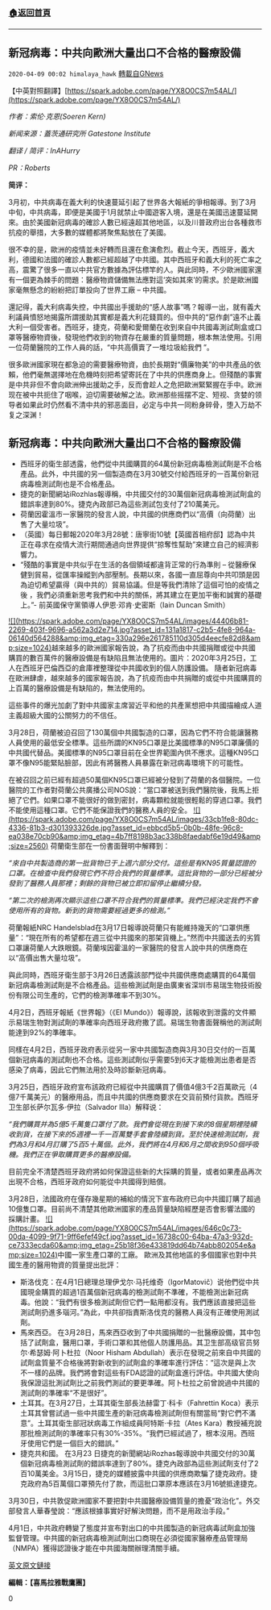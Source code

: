 ###  [:house:返回首頁](https://github.com/ourhimalayas/txt)
---

## 新冠病毒：中共向歐洲大量出口不合格的醫療設備
`2020-04-09 00:02 himalaya_hawk` [轉載自GNews](https://gnews.org/zh-hant/166283/)

【中英對照翻譯】[https://spark.adobe.com/page/YX8O0CS7m54AL/](https://spark.adobe.com/page/YX8O0CS7m54AL/)

*作者：索伦·克恩(Soeren Kern)*

*新闻来源：蓋茨通研究所 Gatestone Institute*

*翻译 / 简评：InAHurry*

*PR：Roberts*

**简评：**

3月初，中共病毒在義大利的快速蔓延引起了世界各大報紙的爭相報導。到了3月中旬，中共病毒，即便是美國于1月就禁止中國遊客入境，還是在美國迅速蔓延開來。由於美國新冠病毒的確診人數已經遠超其他地區，以及川普政府出台各種救市抗疫的舉措，大多數的媒體都將聚焦點放在了美國。

很不幸的是，歐洲的疫情並未好轉而且還在愈演愈烈。截止今天，西班牙，義大利，德國和法國的確診人數都已經超越了中共國。其中西班牙和義大利的死亡率之高，震驚了很多一直以中共官方數據為評估標竿的人。與此同時，不少歐洲國家還有一個更為棘手的問題：醫療物資儲備無法應對這‘突如其來’的需求。於是歐洲國家毫無懸念的紛紛把訂單投向了世界工廠 – 中共國。

還記得，義大利病毒失控，中共國出手援助的“感人故事”嗎？報導一出，就有義大利議員憤怒地揭露所謂援助其實都是義大利花錢買的。但中共的“惡作劇”遠不止義大利一個受害者。西班牙，捷克，荷蘭和愛爾蘭在收到來自中共國毒測試劑盒或口罩等醫療物資後，發現他們收到的物資存在嚴重的質量問題，根本無法使用。引用一位荷蘭醫院的工作人員的話，“中共高價賣了一堆垃圾給我們 ”。

很多歐洲國家現在都急迫的需要醫療物資，由於長期對“價廉物美”的中共產品的依賴，他們毫無選擇地在危機時刻把希望寄託在了中共的供應商身上。但殘酷的事實是中共非但不會向歐洲伸出援助之手，反而會趁人之危把歐洲緊緊握在手中。欧洲现在被中共扼住了咽喉，迫切需要破解之法。欧洲那些摇摆不定、短视、贪婪的领导者如果此时仍然看不清中共的邪恶面目，必定与中共一同粉身碎骨，堕入万劫不复之深渊！

## **新冠病毒：中共向歐洲大量出口不合格的醫療設備**

- 西班牙的衛生部透露，他們從中共國購買的64萬份新冠病毒檢測試劑是不合格產品。此外，中共國的另一個製造商在3月30號交付給西班牙的一百萬份新冠病毒檢測試劑也是不合格產品。
- 捷克的新聞網站iRozhlas報導稱，中共國交付的30萬個新冠病毒檢測試劑盒的錯誤率達到80%。捷克內政部已為這些測試包支付了210萬美元。
- 荷蘭因霍溫市一家醫院的發言人說，中共國的供應商們以“高價（向荷蘭）出售了大量垃圾”。
- （英國）每日郵報2020年3月28號：唐寧街10號【英國首相府邸】認為中共正在尋求在疫情大流行期間通過向世界提供“掠奪性幫助”來建立自己的經濟影響力。
- “殘酷的事實是中共似乎在生活的各個領域都違背正常的行為準則 – 從醫療保健到貿易，從匯率操縱到內部壓制。長期以來，各國一直屈尊向中共叩頭是因為迫切希望贏得（與中共的）貿易協議。但是等我們清除了這個可怕的疫情之後 ，我們必須重新思考我們和中共的關係，將其建立在更加平衡和誠實的基礎上。”- 前英國保守黨領導人伊恩·邓肯·史密斯（Iain Duncan Smith）

[!\[\](https://spark.adobe.com/page/YX8O0CS7m54AL/images/44406b81-2269-403f-9696-a562a3d2e714.jpg?asset_id=131a1817-c2b5-4fe8-964a-06140d564288&amp;img_etag=330a296e261785110d305d4eecfe82d8&amp;size=1024)](https://spark.adobe.com/page/YX8O0CS7m54AL/images/44406b81-2269-403f-9696-a562a3d2e714.jpg?asset_id=131a1817-c2b5-4fe8-964a-06140d564288&amp;img_etag=330a296e261785110d305d4eecfe82d8&amp;size=1024)越來越多的歐洲國家報告說，為了抗疫而由中共國捐贈或從中共國購買的數百萬件的醫療設備是有缺陷且無法使用的。圖片：2020年3月25日，工人在西班牙巴倫西亞的倉庫裡整理從中共國收到的個人防護設備。
隨者新冠病毒在歐洲肆虐，越來越多的國家報告說，為了抗疫而由中共捐贈的或從中共國購買的上百萬的醫療設備是有缺陷的，無法使用的。

這些事件的爆光加劇了對中共國家主席習近平和他的共產黨想把中共國描繪成人道主義超級大國的公關努力的不信任。

3月28日，荷蘭被迫召回了130萬個中共國製造的口罩，因為它們不符合能讓醫務人員使用的最低安全標準。這些所謂的KN95口罩是比美國標準的N95口罩廉價的中共國代替品。美國標準的N95口罩目前在全世界範圍內供不應求。這種KN95口罩不像N95能緊貼臉部，因此有將醫務人員暴露在新冠病毒環境下的可能性。

在被召回之前已經有超過50萬個KN95口罩已經被分發到了荷蘭的各個醫院。一位醫院的工作者對荷蘭公共廣播公司NOS說：“當口罩被送到我們醫院後，我馬上拒絕了它們。如果口罩不能很好的做到密封，病毒顆粒就能很輕鬆的穿過口罩。我們不能使用這種口罩。它們不能保證我們的醫務人員的安全。
[!\[\](https://spark.adobe.com/page/YX8O0CS7m54AL/images/33cb1fe8-80dc-4336-81b3-d301393326de.jpg?asset_id=ebbcd5b5-0b0b-48fe-96c8-ea038e70cb90&amp;img_etag=4b7ff8198b3ac338b8faedabf6e19d49&amp;size=2560)](https://spark.adobe.com/page/YX8O0CS7m54AL/images/33cb1fe8-80dc-4336-81b3-d301393326de.jpg?asset_id=ebbcd5b5-0b0b-48fe-96c8-ea038e70cb90&amp;img_etag=4b7ff8198b3ac338b8faedabf6e19d49&amp;size=1024)
荷蘭衛生部在一份書面聲明中解釋到：

*“來自中共製造商的第一批貨物已于上週六部分交付。這些是有KN95質量認證的口罩。在檢查中我們發現它們不符合我們的質量標準。這批貨物的一部分已經被分發到了醫務人員那裡；剩餘的貨物已被立即扣留停止繼續分發。*

*“第二次的檢測再次顯示這些口罩不符合我們的質量標準。我們已經決定我們不會使用所有的貨物。新到的貨物需要經過更多的檢測。”*

荷蘭報紙NRC Handelsblad在3月17日報導說荷蘭只有能維持幾天的“口罩供應量”：“現在所有的希望都在週三從中共國來的那架貨機上。”然而中共國送去的劣質口罩讓荷蘭人大跌眼鏡。荷蘭埃因霍溫的一家醫院的發言人說中共的供應商在以“高價出售大量垃圾”。

與此同時，西班牙衛生部于3月26日透露該部門從中共國供應商處購買的64萬個新冠病毒檢測試劑是不合格產品。這些檢測試劑是由廣東省深圳市易瑞生物技術股份有限公司生產的，它們的檢測準確率不到30%。

4月2日，西班牙報紙《世界報》（《El Mundo》）報導說，該報收到泄露的文件顯示易瑞生物對測試劑的準確率向西班牙政府撒了謊。易瑞生物書面聲稱他的測試劑能達到92%的準確率。

同樣在4月2日，西班牙政府表示從另一家中共國製造商與3月30日交付的一百萬個新冠病毒的測試劑也不合格。這些測試劑似乎需要5到6天才能檢測出患者是否感染了病毒，因此它們無法用於及時診斷新冠病毒。

3月25日，西班牙政府宣布該政府已經從中共國購買了價值4億3千2百萬歐元（4億7千萬美元）的醫療用品，而且中共國的供應商要求在交貨前預付貨款。西班牙卫生部长萨尔瓦多·伊拉（Salvador Illa）解释说：

*“我們購買并為5億5千萬隻口罩付了款。我們會從現在到接下來的8個星期裡陸續收到貨，在接下來的5週裡一千一百萬雙手套會陸續到貨。至於快速檢測試劑，我們為3月和4月訂購了5百5十萬個。此外，我們將在4月和6月之間收到950個呼吸機。我們正在爭取購買更多的醫療設備。*

目前完全不清楚西班牙政府將如何保證這些新的大採購的質量，或者如果產品再次出現不合格，西班牙政府如何能從中共國得到賠償。

3月28日，法國政府在僅存幾星期的補給的情況下宣布政府已向中共國訂購了超過10億隻口罩。目前尚不清楚其他歐洲國家的產品質量缺陷經歷是否會影響法國的採購計畫。
[!\[\](https://spark.adobe.com/page/YX8O0CS7m54AL/images/646c0c73-00da-4099-9f71-9ff6efef49cf.jpg?asset_id=16738c00-64ba-47a3-932d-ce7333ecda60&amp;img_etag=25b18f36e433819dd64b74abb802054e&amp;size=1024)](https://spark.adobe.com/page/YX8O0CS7m54AL/images/646c0c73-00da-4099-9f71-9ff6efef49cf.jpg?asset_id=16738c00-64ba-47a3-932d-ce7333ecda60&amp;img_etag=25b18f36e433819dd64b74abb802054e&amp;size=1024)中國一家生產口罩的工廠。
歐洲及其他地區的多個國家也對中共國生產的醫用物資的質量提出批評：

- 斯洛伐克：在4月1日總理总理伊戈尔·马托维奇（IgorMatovič）说他們從中共國現金購買的超過1百萬個新冠病毒的檢測試劑不準確，不能檢測出新冠病毒。他說：“我們有很多檢測試劑但它們一點用都沒有。我們應該直接把這些測試劑扔進多瑙河。”為此，中共卻指責斯洛伐克的醫務人員沒有正確使用測試劑。
- 馬來西亞。 在3月28日，馬來西亞收到了中共國捐贈的一批醫療設備，其中包括了試劑盒，醫用口罩，手術口罩和其他個人防護用品。其卫生部高级官员努尔·希瑟姆·阿卜杜拉（Noor Hisham Abdullah）表示在發現之前來自中共國的試劑盒質量不合格後將對新收到的試劑盒的準確率進行評估：“這次是與上次不一樣的品牌。我們將會對這些有FDA認證的試劑盒進行評估。中共國大使向我保證這批測試劑比之前我們測試的要更準確。阿卜杜拉之前曾說過中共國的測試劑的準確率“不是很好”。
- 土耳其。在3月27日，土耳其衛生部長法赫雷丁·科卡（Fahrettin Koca）表示土耳其曾嘗試過一些中共國生產的新冠病毒檢測試劑但有關當局“對它們不滿意”。土耳其衛生部冠狀病毒工作組成員阿特斯·卡拉（Ates Kara）教授補充說那批檢測試劑的準確率只有30%-35%。“我們已經試過了，根本沒用。西班牙使用它們是一個巨大的錯誤。”
- 捷克共和國。 在3月23 日捷克的新聞網站iRozhas報導說中共國交付的30萬個新冠病毒檢測試劑的錯誤率達到了80%。捷克內政部為這些測試劑支付了2百10萬美金。3月15日，捷克的媒體披露中共國的供應商欺騙了捷克政府。捷克政府為5百萬個口罩預先付了款，而這批口罩原本應該在3月16號抵達捷克。


3月30日，中共敦促歐洲國家不要把對中共國醫療設備質量的擔憂“政治化”。外交部發言人華春瑩說：“應該根據事實好好解決問題，而不是用政治手段。”

4月1日，中共政府轉變了態度并宣布對出口的中共國製造的新冠病毒試劑盒加強監督管理。中共國的新冠病毒檢測試劑出口商現在必須從國家醫療產品管理局（NMPA）獲得認證後才能在中共國海關辦理清關手續。

[英文原文鏈接](https://www.gatestoneinstitute.org/15840/china-defective-medical-equipment)

**編輯：【喜馬拉雅戰鷹團】**





0
